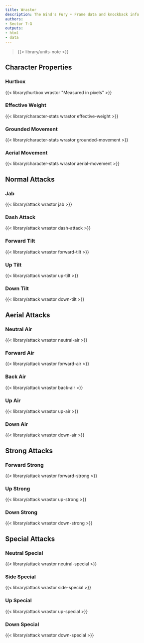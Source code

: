 ```yaml
---
title: Wrastor
description: The Wind's Fury • Frame data and knockback info
authors:
- Sector 7-G
outputs:
- html
- data
---
```


> {{< library/units-note >}}

## Character Properties
### Hurtbox
{{< library/hurtbox wrastor "Measured in pixels" >}}
### Effective Weight
{{< library/character-stats wrastor effective-weight >}}
### Grounded Movement
{{< library/character-stats wrastor grounded-movement >}}
### Aerial Movement
{{< library/character-stats wrastor aerial-movement >}}

## Normal Attacks
### Jab
{{< library/attack wrastor jab >}}
### Dash Attack
{{< library/attack wrastor dash-attack >}}
### Forward Tilt
{{< library/attack wrastor forward-tilt >}}
### Up Tilt
{{< library/attack wrastor up-tilt >}}
### Down Tilt
{{< library/attack wrastor down-tilt >}}

## Aerial Attacks
### Neutral Air
{{< library/attack wrastor neutral-air >}}
### Forward Air
{{< library/attack wrastor forward-air >}}
### Back Air
{{< library/attack wrastor back-air >}}
### Up Air
{{< library/attack wrastor up-air >}}
### Down Air
{{< library/attack wrastor down-air >}}

## Strong Attacks
### Forward Strong
{{< library/attack wrastor forward-strong >}}
### Up Strong
{{< library/attack wrastor up-strong >}}
### Down Strong
{{< library/attack wrastor down-strong >}}

## Special Attacks
### Neutral Special
{{< library/attack wrastor neutral-special >}}
### Side Special
{{< library/attack wrastor side-special >}}
### Up Special
{{< library/attack wrastor up-special >}}
### Down Special
{{< library/attack wrastor down-special >}}

